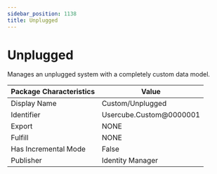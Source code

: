 ```yaml
---
sidebar_position: 1138
title: Unplugged
---
```


# Unplugged

Manages an unplugged system with a completely custom data model.

| Package Characteristics | Value |
| --- | --- |
| Display Name | Custom/Unplugged |
| Identifier | Usercube.Custom@0000001 |
| Export | NONE |
| Fulfill | NONE |
| Has Incremental Mode | False |
| Publisher | Identity Manager |